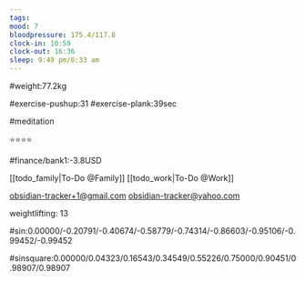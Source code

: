 ```yaml
---
tags: 
mood: 7
bloodpressure: 175.4/117.8
clock-in: 10:59
clock-out: 16:36
sleep: 9:49 pm/6:33 am
---
```


#weight:77.2kg

#exercise-pushup:31
#exercise-plank:39sec

#meditation

⭐⭐⭐⭐

#finance/bank1:-3.8USD

[[todo_family|To-Do @Family]]
[[todo_work|To-Do @Work]]

obsidian-tracker+1@gmail.com
obsidian-tracker@yahoo.com

weightlifting: 13

#sin:0.00000/-0.20791/-0.40674/-0.58779/-0.74314/-0.86603/-0.95106/-0.99452/-0.99452

#sinsquare:0.00000/0.04323/0.16543/0.34549/0.55226/0.75000/0.90451/0.98907/0.98907

